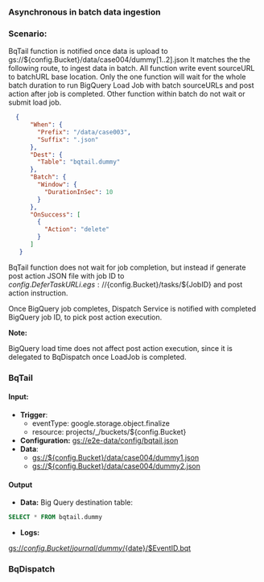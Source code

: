 ### Asynchronous in batch data ingestion

### Scenario:

BqTail function is notified once data is upload to gs://${config.Bucket}/data/case004/dummy[1..2].json
It matches the the following route, to ingest data in batch. All function write event sourceURL to batchURL base location.
Only the one function will  wait for the whole batch duration to run BigQuery Load Job with batch sourceURLs and post action after job is completed.
Other function within batch do not wait or submit load job. 


```json
  {
      "When": {
        "Prefix": "/data/case003",
        "Suffix": ".json"
      },
      "Dest": {
        "Table": "bqtail.dummy"
      },
      "Batch": {
        "Window": {
          "DurationInSec": 10
        }
      },
      "OnSuccess": [
        {
          "Action": "delete"
        }
      ]
   }
```


BqTail function does not wait for job completion, but instead if generate post action JSON file with job ID
to ${config.DeferTaskURL}  i.e gs://${config.Bucket}/tasks/${JobID} and post action instruction.


Once BigQuery job completes, Dispatch Service is notified with completed BigQuery job ID, to pick post action execution. 



**Note:**

BigQuery load time does not affect post action execution, since it is delegated to BqDispatch once LoadJob is completed.


### BqTail

#### Input:

* **Trigger**:
    - eventType: google.storage.object.finalize
    - resource: projects/_/buckets/${config.Bucket}
* **Configuration:** [gs://e2e-data/config/bqtail.json](../../../config/bqtail.json)
* **Data**:
    - [gs://${config.Bucket}/data/case004/dummy1.json](data/dummy1.json)
    - [gs://${config.Bucket}/data/case004/dummy2.json](data/dummy2.json)

#### Output

* **Data:**
Big Query destination table:

```sql
SELECT * FROM bqtail.dummy
```
 
* **Logs:** 


[gs://${config.Bucket}/journal/dummy/${date}/$EventID.bqt](data/expect/journal.json)


### BqDispatch

